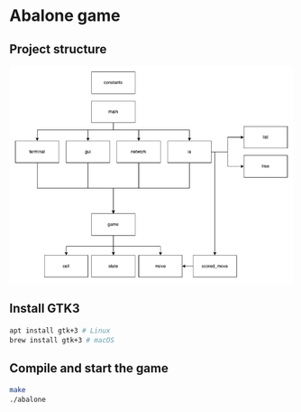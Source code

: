 # Abalone game

## Project structure

![Project structure](structure.png)

## Install GTK3

```bash
apt install gtk+3 # Linux
brew install gtk+3 # macOS
```

## Compile and start the game

```bash
make
./abalone
```
